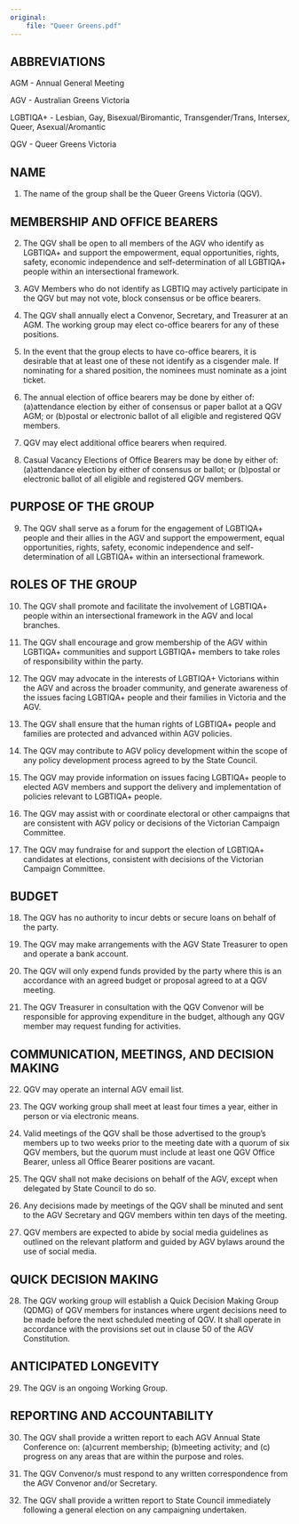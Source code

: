 ```yaml
---
original:
    file: "Queer Greens.pdf"
---
```


## ABBREVIATIONS

AGM - Annual General Meeting

AGV - Australian Greens Victoria

LGBTIQA+ - Lesbian, Gay, Bisexual/Biromantic, Transgender/Trans, Intersex, Queer, Asexual/Aromantic

QGV - Queer Greens Victoria

## NAME

1. The name of the group shall be the Queer Greens Victoria (QGV).

## MEMBERSHIP AND OFFICE BEARERS

2. The QGV shall be open to all members of the AGV who identify as LGBTIQA+ and support the
empowerment, equal opportunities, rights, safety, economic independence and self-determination of all
LGBTIQA+ people within an intersectional framework.

3. AGV Members who do not identify as LGBTIQ may actively participate in the QGV but may not
vote, block consensus or be office bearers.

4. The QGV shall annually elect a Convenor, Secretary, and Treasurer at an AGM. The working group
may elect co-office bearers for any of these positions.

5. In the event that the group elects to have co-office bearers, it is desirable that at least one of these
not identify as a cisgender male. If nominating for a shared position, the nominees must nominate as a joint
ticket.

6. The annual election of office bearers may be done by either of:
(a)attendance election by either of consensus or paper ballot at a QGV AGM; or
(b)postal or electronic ballot of all eligible and registered QGV members.

7. QGV may elect additional office bearers when required.

8. Casual Vacancy Elections of Office Bearers may be done by either of:
(a)attendance election by either of consensus or ballot; or
(b)postal or electronic ballot of all eligible and registered QGV members.

## PURPOSE OF THE GROUP

9. The QGV shall serve as a forum for the engagement of LGBTIQA+ people and their allies in the
AGV and support the empowerment, equal opportunities, rights, safety, economic independence and self-
determination of all LGBTIQA+ within an intersectional framework.

## ROLES OF THE GROUP

10. The QGV shall promote and facilitate the involvement of LGBTIQA+ people within an intersectional
framework in the AGV and local branches.

11. The QGV shall encourage and grow membership of the AGV within LGBTIQA+ communities and
support LGBTIQA+ members to take roles of responsibility within the party.

12. The QGV may advocate in the interests of LGBTIQA+ Victorians within the AGV and across the
broader community, and generate awareness of the issues facing LGBTIQA+ people and their families in
Victoria and the AGV.


13. The QGV shall ensure that the human rights of LGBTIQA+ people and families are protected and
advanced within AGV policies.

14. The QGV may contribute to AGV policy development within the scope of any policy development
process agreed to by the State Council.

15. The QGV may provide information on issues facing LGBTIQA+ people to elected AGV members
and support the delivery and implementation of policies relevant to LGBTIQA+ people.

16. The QGV may assist with or coordinate electoral or other campaigns that are consistent with AGV
policy or decisions of the Victorian Campaign Committee.

17. The QGV may fundraise for and support the election of LGBTIQA+ candidates at elections, consistent
with decisions of the Victorian Campaign Committee.

## BUDGET

18. The QGV has no authority to incur debts or secure loans on behalf of the party.

19. The QGV may make arrangements with the AGV State Treasurer to open and operate a bank account.

20. The QGV will only expend funds provided by the party where this is an accordance with an agreed
budget or proposal agreed to at a QGV meeting.

21. The QGV Treasurer in consultation with the QGV Convenor will be responsible for approving
expenditure in the budget, although any QGV member may request funding for activities.

## COMMUNICATION, MEETINGS, AND DECISION MAKING

22. QGV may operate an internal AGV email list.

23. The QGV working group shall meet at least four times a year, either in person or via electronic means.

24. Valid meetings of the QGV shall be those advertised to the group’s members up to two weeks prior to
the meeting date with a quorum of six QGV members, but the quorum must include at least one QGV Office
Bearer, unless all Office Bearer positions are vacant.

25. The QGV shall not make decisions on behalf of the AGV, except when delegated by State Council to do
so.

26. Any decisions made by meetings of the QGV shall be minuted and sent to the AGV Secretary and QGV
members within ten days of the meeting.

27. QGV members are expected to abide by social media guidelines as outlined on the relevant platform
and guided by AGV bylaws around the use of social media.

## QUICK DECISION MAKING

28. The QGV working group will establish a Quick Decision Making Group (QDMG) of QGV members for
instances where urgent decisions need to be made before the next scheduled meeting of QGV. It shall
operate in accordance with the provisions set out in clause 50 of the AGV Constitution.

## ANTICIPATED LONGEVITY

29. The QGV is an ongoing Working Group.

## REPORTING AND ACCOUNTABILITY

30. The QGV shall provide a written report to each AGV Annual State Conference on:
(a)current membership;
(b)meeting activity; and
(c) progress on any areas that are within the purpose and roles.

31. The QGV Convenor/s must respond to any written correspondence from the AGV Convenor and/or
Secretary.



32. The QGV shall provide a written report to State Council immediately following a general election on
any campaigning undertaken.


